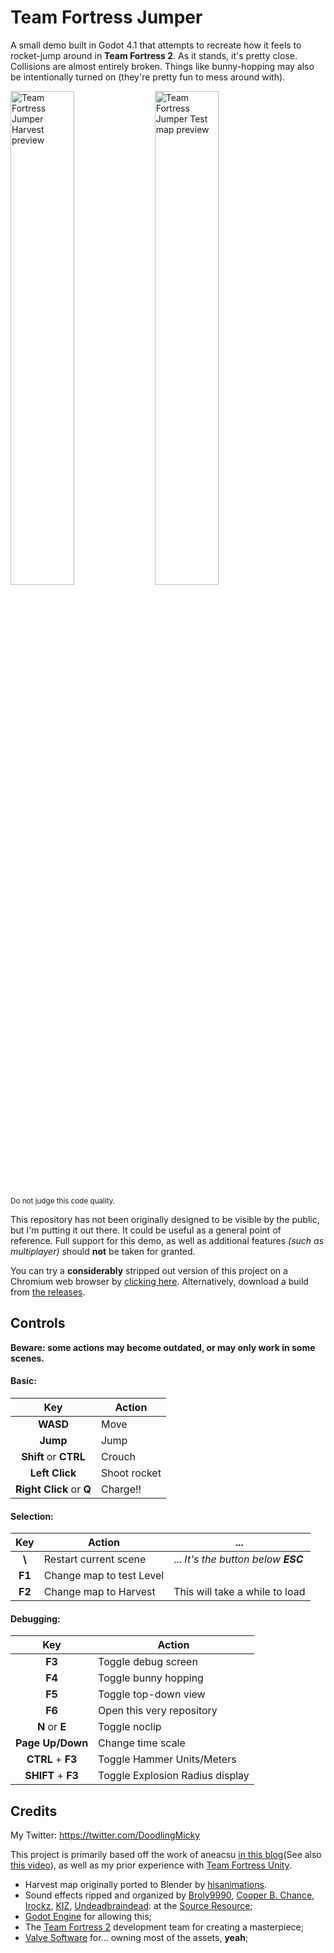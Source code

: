 # Team Fortress Jumper
A small demo built in Godot 4.1 that attempts to recreate how it feels to rocket-jump around in **Team Fortress 2**.
As it stands, it's pretty close. Collisions are almost entirely broken. Things like bunny-hopping may also be intentionally turned on (they're pretty fun to mess around with).

<img width="45%" alt="Team Fortress Jumper Harvest preview" src="https://github.com/Mickeon/team-fortress-jumper/assets/66727710/2b6b756d-82e6-4af9-9e2f-8cf5a100eed8">
<img width="45%" alt="Team Fortress Jumper Test map preview" src="https://github.com/Mickeon/team-fortress-jumper/assets/66727710/7846da8f-d52c-46cc-882e-41141fe12f63">

<sup> Do not judge this code quality. </sup>

This repository has not been originally designed to be visible by the public, but I'm putting it out there. It could be useful as a general point of reference. 
Full support for this demo, as well as additional features _(such as multiplayer)_ should **not** be taken for granted.

You can try a **considerably** stripped out version of this project on a Chromium web browser by [clicking here](https://mickeon.netlify.app/team-fortress-jumper/).
Alternatively, download a build from [the releases](https://github.com/Mickeon/team-fortress-jumper/releases/tag/Demo).

## Controls

**Beware: some actions may become outdated, or may only work in some scenes.**

#### Basic:
| Key | Action |
| :-: | --- |
| **WASD** | Move
| **Jump** | Jump
| **Shift** or **CTRL** | Crouch
| **Left Click** | Shoot rocket
| **Right Click** or **Q** | Charge!!

#### Selection:
| Key | Action | ... |
| :-: | --- | --- |
| **\\** | Restart current scene | ... _It's the button below **ESC**_
| **F1** | Change map to test Level 
| **F2** | Change map to Harvest | This will take a while to load

#### Debugging:
| Key | Action |
| :-: | --- |
| **F3** | Toggle debug screen
| **F4** | Toggle bunny hopping
| **F5** | Toggle top-down view
| **F6** | Open this very repository
| **N** or **E** | Toggle noclip
| **Page Up/Down** | Change time scale
| **CTRL** + **F3** | Toggle Hammer Units/Meters
| **SHIFT** + **F3** | Toggle Explosion Radius display


## Credits

My Twitter: https://twitter.com/DoodlingMicky

This project is primarily based off the work of aneacsu [in this blog](https://aneacsu.com/blog/2023/04/09/quake-movement-godot)(See also [this video](https://www.youtube.com/watch?v=ssU6ec_um78)), as well as my prior experience with [Team Fortress Unity](https://www.youtube.com/watch?v=4WNybhStAE0).

- Harvest map originally ported to Blender by [hisanimations](https://www.youtube.com/@hisanimations).
- Sound effects ripped and organized by [Broly9990](https://www.sounds-resource.com/submitter/Broly9990/), [Cooper B. Chance](https://www.sounds-resource.com/submitter/Cooper+B.+Chance/), [Irockz](https://www.sounds-resource.com/submitter/Irockz/), [KIZ](https://www.sounds-resource.com/submitter/KIZ/), [Undeadbraindead](https://www.sounds-resource.com/submitter/Undeadbraindead/):
	at the [Source Resource](https://www.sounds-resource.com/pc_computer/tf2/sound/18547/);
- [Godot Engine](https://godotengine.org/) for allowing this;
- The [Team Fortress 2](https://www.teamfortress.com/) development team for creating a masterpiece;
- [Valve Software](https://www.valvesoftware.com/it/) for... owning most of the assets, __yeah__;

